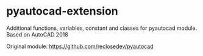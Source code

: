# pyautocad-extension
Additional functions, variables, constant and classes for pyautocad module. Based on AutoCAD 2018

Original module: https://github.com/reclosedev/pyautocad

